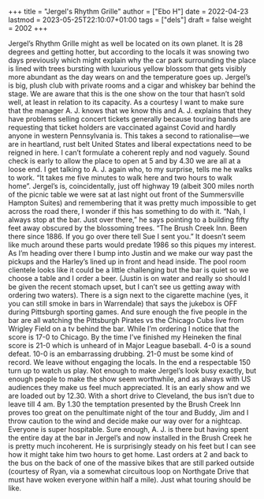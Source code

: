 +++
title = "Jergel's Rhythm Grille"
author = ["Ebo H"]
date = 2022-04-23
lastmod = 2023-05-25T22:10:07+01:00
tags = ["dels"]
draft = false
weight = 2002
+++

Jergel’s Rhythm Grille might as well be located on its own planet. It is 28 degrees and getting hotter, but according to the locals it was snowing two days previously which might explain why the car park surrounding the place is lined with trees bursting with luxurious yellow blossom that gets visibly more abundant as the day wears on and the temperature goes up. Jergel’s is big, plush club with private rooms and a cigar and whiskey bar behind the stage. We are aware that this is the one show on the tour that hasn’t sold well, at least in relation to its capacity. As a courtesy I want to make sure that the manager A. J. knows that we know this and A. J. explains that they have problems selling concert tickets generally because touring bands are requesting that ticket holders are vaccinated against Covid and hardly anyone in western Pennsylvania is. This takes a second to rationalise—we are in heartland, rust belt United States and liberal expectations need to be reigned in here. I can’t formulate a coherent reply and nod vaguely.
Sound check is early to allow the place to open at 5 and by 4.30 we are all at a loose end. I get talking to A. J. again who, to my surprise, tells me he walks to work. “It takes me five minutes to walk here and two hours to walk home”. Jergel’s is, coincidentally, just off highway 19 (albeit 300 miles north of the picnic table we were sat at last night out front of the Summersville Hampton Suites) and remembering that it was pretty much impossible to get across the road there, I wonder if this has something to do with it. “Nah, I always stop at the bar. Just over there,” he says pointing to a building fifty feet away obscured by the blossoming trees. “The Brush Creek Inn. Been there since 1886. If you go over there tell Sue I sent you.” It doesn’t seem like much around these parts would predate 1986 so this piques my interest. As I’m heading over there I bump into Justin and we make our way past the pickups and the Harley’s lined up in front and head inside. The pool room clientele looks like it could be a little challenging but the bar is quiet so we choose a table and I order a beer. (Justin is on water and really so should I be given the recent stomach upset, but I can’t see us getting away with ordering two waters). There is a sign next to the cigarette machine (yes, it you can still smoke in bars in Warrendale) that says the jukebox is OFF during Pittsburgh sporting games. And sure enough the five people in the bar are all watching the Pittsburgh Pirates vs the Chicago Cubs live from Wrigley Field on a tv behind the bar. While I’m ordering I notice that the score is 17-0 to Chicago. By the time I’ve finished my Heineken the final score is 21-0 which is unheard of in Major League baseball. 4-0 is a sound defeat. 10-0 is an embarrassing drubbing. 21-0 must be some kind of record. We leave without engaging the locals.
In the end a respectable 150 turn up to watch us play. Not enough to make Jergel’s look busy exactly, but enough people to make the show seem worthwhile, and as always with US audiences they make us feel much appreciated. It is an early show and we are loaded out by 12.30. With a short drive to Cleveland, the bus isn’t due to leave till 4 am. By 1.30 the temptation presented by the Brush Creek Inn proves too great on the penultimate night of the tour and Buddy, Jim and I throw caution to the wind and decide make our way over for a nightcap. Everyone is super hospitable. Sure enough, A. J. is there but having spent the entire day at the bar in Jergel’s and now installed in the Brush Creek he is pretty much incoherent. He is surprisingly steady on his feet but I can see how it might take him two hours to get home. Last orders at 2 and back to the bus on the back of one of the massive bikes that are still parked outside (courtesy of Ryan, via a somewhat circuitous loop on Northgate Drive that must have woken everyone within half a mile). Just what touring should be like.
